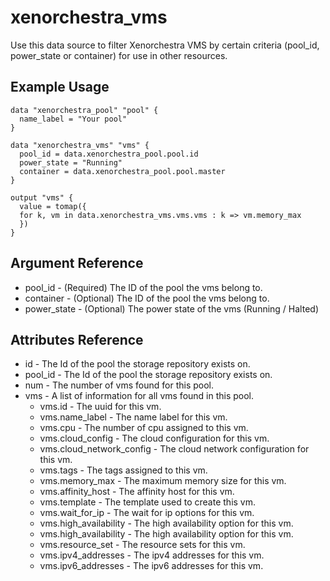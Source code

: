 # xenorchestra_vms

Use this data source to filter Xenorchestra VMS by certain criteria (pool_id, power_state or container) for use in other resources.

## Example Usage

```hcl
data "xenorchestra_pool" "pool" {
  name_label = "Your pool"
}

data "xenorchestra_vms" "vms" {
  pool_id = data.xenorchestra_pool.pool.id
  power_state = "Running"
  container = data.xenorchestra_pool.pool.master
}

output "vms" {
  value = tomap({
  for k, vm in data.xenorchestra_vms.vms.vms : k => vm.memory_max
  })
}
```

## Argument Reference

* pool_id - (Required) The ID of the pool the vms belong to.
* container - (Optional) The ID of the pool the vms belong to.
* power_state - (Optional) The power state of the vms (Running / Halted)

## Attributes Reference

* id - The Id of the pool the storage repository exists on.
* pool_id - The Id of the pool the storage repository exists on.
* num - The number of vms found for this pool.
* vms - A list of information for all vms found in this pool.
    * vms.id - The uuid for this vm.
    * vms.name_label - The name label for this vm.
    * vms.cpu - The number of cpu assigned to this vm.
    * vms.cloud_config - The cloud configuration for this vm.
    * vms.cloud_network_config - The cloud network configuration for this vm.
    * vms.tags - The tags assigned to this vm.
    * vms.memory_max - The maximum memory size for this vm.
    * vms.affinity_host - The affinity host for this vm.
    * vms.template - The template used to create this vm.
    * vms.wait_for_ip - The wait for ip options for this vm.
    * vms.high_availability - The high availability option for this vm.
    * vms.high_availability - The high availability option for this vm.
    * vms.resource_set - The resource sets for this vm.
    * vms.ipv4_addresses - The ipv4 addresses for this vm.
    * vms.ipv6_addresses - The ipv6 addresses for this vm.
    
    
    
    
    
